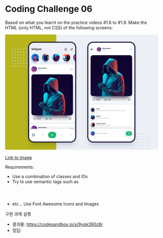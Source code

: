 # Coding Challenge 06

Based on what you learnt on the practice videos #1.6 to #1.9.
Make the HTML (only HTML, not CSS) of the following screens:

![image1](./image/instagram.png)

[Link to image](https://dribbble.com/shots/6349659-Instagram-redesign-concept/attachments)

Requirements:
- Use a combination of classes and IDs
- Try to use semantic tags such as <section> <header> <footer> 
- etc… Use Font Awesome Icons and Images


구현 과제 실행
- 결과물: https://codesandbox.io/s/9ypk390z8r
- 정답: 
 